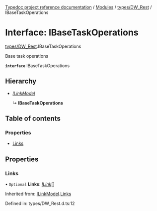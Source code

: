 [Typedoc project reference documentation](../README.md) / [Modules](../modules.md) / [types/DW_Rest](../modules/types_dw_rest.md) / IBaseTaskOperations

# Interface: IBaseTaskOperations

[types/DW_Rest](../modules/types_dw_rest.md).IBaseTaskOperations

Base task operations

**`interface`** IBaseTaskOperations

## Hierarchy

* [*ILinkModel*](types_dw_rest.ilinkmodel.md)

  ↳ **IBaseTaskOperations**

## Table of contents

### Properties

- [Links](types_dw_rest.ibasetaskoperations.md#links)

## Properties

### Links

• `Optional` **Links**: [*ILink*](types_dw_rest.ilink.md)[]

Inherited from: [ILinkModel](types_dw_rest.ilinkmodel.md).[Links](types_dw_rest.ilinkmodel.md#links)

Defined in: types/DW_Rest.d.ts:12
